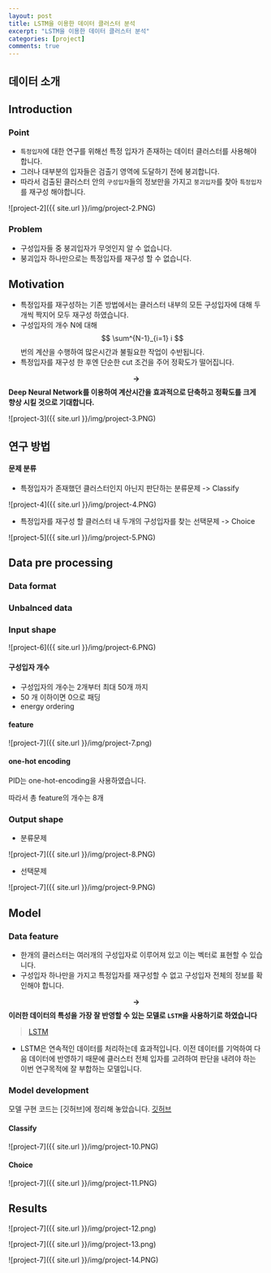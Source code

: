 ```yaml
---
layout: post
title: LSTM을 이용한 데이터 클러스터 분석
excerpt: "LSTM을 이용한 데이터 클러스터 분석"
categories: [project]
comments: true
---
```


## 데이터 소개

## Introduction

### Point
* `특정입자`에 대한 연구를 위해선 특정 입자가 존재하는 데이터 클러스터를 사용해야 합니다.
* 그러나 대부분의 입자들은 검출기 영역에 도달하기 전에 붕괴합니다.
* 따라서 검출된 클러스터 안의 `구성입자`들의 정보만을 가지고 `붕괴입자`를 찾아 `특정입자`를 재구성 해야합니다.

![project-2]({{ site.url }}/img/project-2.PNG)

### Problem
* 구성입자들 중 붕괴입자가 무엇인지 알 수 없습니다.
* 붕괴입자 하나만으로는 특정입자를 재구성 할 수 없습니다.

##  Motivation
* 특정입자를 재구성하는 기존 방법에서는 클러스터 내부의 모든 구성입자에 대해 두개씩 짝지어 모두 재구성 하였습니다.
* 구성입자의 개수 N에 대해 $$ \sum^{N-1}_{i=1} i $$ 번의 계산을 수행하여 많은시간과 불필요한 작업이 수반됩니다.
* 특정입자를 재구성 한 후엔 단순한 cut 조건을 주어 정확도가 떨어집니다.

**$$ \rightarrow $$ Deep Neural Network를 이용하여 계산시간을 효과적으로 단축하고 정확도를 크게 향상 시킬 것으로 기대합니다.**

![project-3]({{ site.url }}/img/project-3.PNG)


## 연구 방법



#### 문제 분류 
* 특정입자가 존재했던 클러스터인지 아닌지 판단하는 분류문제 -> Classify

![project-4]({{ site.url }}/img/project-4.PNG)

* 특정입자를 재구성 할 클러스터 내 두개의 구성입자를 찾는 선택문제 -> Choice

![project-5]({{ site.url }}/img/project-5.PNG)

## Data pre processing

### Data format 
### Unbalnced data

### Input shape

![project-6]({{ site.url }}/img/project-6.PNG)

#### 구성입자 개수

* 구성입자의 개수는 2개부터 최대 50개 까지 
* 50 개 이하이면 0으로 패딩
* energy ordering

#### feature

![project-7]({{ site.url }}/img/project-7.png)

#### one-hot encoding

PID는 one-hot-encoding을 사용하였습니다.

따라서 총 feature의 개수는 8개 

### Output shape

* 분류문제

![project-7]({{ site.url }}/img/project-8.PNG)

* 선택문제

![project-7]({{ site.url }}/img/project-9.PNG)


## Model

### Data feature
* 한개의 클러스터는 여러개의 구성입자로 이루어져 있고 이는 벡터로 표현할 수 있습니다.
* 구성입자 하나만을 가지고 특정입자를 재구성할 수 없고 구성입자 전체의 정보를 확인해야 합니다.

**$$\rightarrow$$ 이러한 데이터의 특성을 가장 잘 반영할 수 있는 모델로 `LSTM`을 사용하기로 하였습니다**
> [LSTM](https://wikidocs.net/37406)
* LSTM은 연속적인 데이터를 처리하는데 효과적입니다. 이전 데이터를 기억하여 다음 데이터에 반영하기 때문에 클러스터 전체 입자를 고려하여 판단을 내려야 하는 이번 연구목적에 잘 부합하는 모델입니다. 


### Model development
모델 구현 코드는 [깃허브]에 정리해 놓았습니다. [깃허브](https://github.com/yebiny/RNN_forCluster/tree/master/5-Model
)
#### Classify

![project-7]({{ site.url }}/img/project-10.PNG)

#### Choice

![project-7]({{ site.url }}/img/project-11.PNG)

## Results
![project-7]({{ site.url }}/img/project-12.png)

![project-7]({{ site.url }}/img/project-13.png)

![project-7]({{ site.url }}/img/project-14.PNG)

